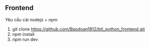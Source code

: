 ## Frontend
Yêu cầu cài nodejs + npm
1. git clone https://github.com/Baodoan1812/btl_python_frontend.git
2. npm install
3. npm run dev